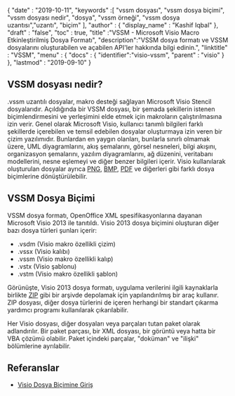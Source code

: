 {
  "date" : "2019-10-11",
  "keywords" :[ "vssm dosyası", "vssm dosya biçimi", "vssm dosyası nedir", "dosya", "vssm örneği", "vssm dosya uzantısı","uzantı", "biçim" ],
  "author" : {
    "display_name" : "Kashif Iqbal"
},
  "draft" : "false",
  "toc" : true,
  "title" :"VSSM - Microsoft Visio Macro Etkinleştirilmiş Dosya Formatı",
  "description":"VSSM dosya formatı ve VSSM dosyalarını oluşturabilen ve açabilen API'ler hakkında bilgi edinin.",
  "linktitle" : "VSSM",
  "menu" : {
    "docs" : {
	  "identifier":"visio-vssm",
      "parent" : "visio"
}
},
  "lastmod" : "2019-09-10"
}

## VSSM dosyası nedir?

.vssm uzantılı dosyalar, makro desteği sağlayan Microsoft Visio Stencil dosyalarıdır. Açıldığında bir VSSM dosyası, bir şemada şekillerin istenen biçimlendirmesini ve yerleşimini elde etmek için makroların çalıştırılmasına izin verir. Genel olarak Microsoft Visio, kullanıcı tanımlı bilgileri farklı şekillerde içerebilen ve temsil edebilen dosyalar oluşturmaya izin veren bir çizim yazılımıdır. Bunlardan en yaygın olanları, bunlarla sınırlı olmamak üzere, UML diyagramlarını, akış şemalarını, görsel nesneleri, bilgi akışını, organizasyon şemalarını, yazılım diyagramlarını, ağ düzenini, veritabanı modellerini, nesne eşlemeyi ve diğer benzer bilgileri içerir. Visio kullanılarak oluşturulan dosyalar ayrıca [PNG](/tr/Image/PNG/), [BMP](/tr/Image/BMP/), [PDF](/tr/pdf/) ve diğerleri gibi farklı dosya biçimlerine dönüştürülebilir.

## VSSM Dosya Biçimi

VSSM dosya formatı, OpenOffice XML spesifikasyonlarına dayanan Microsoft Visio 2013 ile tanıtıldı. Visio 2013 dosya biçimini oluşturan diğer bazı dosya türleri şunları içerir:

* .vsdm (Visio makro özellikli çizim)
* .vssx (Visio kalıbı)
* .vssm (Visio makro özellikli kalıp)
* .vstx (Visio şablonu)
* .vstm (Visio makro özellikli şablon)

Görünüşte, Visio 2013 dosya formatı, uygulama verilerini ilgili kaynaklarla birlikte [ZIP](/tr/Compression/ZIP/) gibi bir arşivde depolamak için yapılandırılmış bir araç kullanır. ZIP dosyası, diğer dosya türlerini de içeren herhangi bir standart çıkarma yardımcı programı kullanılarak çıkarılabilir.

Her Visio dosyası, diğer dosyaları veya parçaları tutan paket olarak adlandırılır. Bir paket parçası, bir XML dosyası, bir görüntü veya hatta bir VBA çözümü olabilir. Paket içindeki parçalar, "doküman" ve "ilişki" bölümlerine ayrılabilir.

## Referanslar ##

* [Visio Dosya Biçimine Giriş](https://learn.microsoft.com/en-us/office/client-developer/visio/introduction-to-the-visio-file-formatvsdx)

